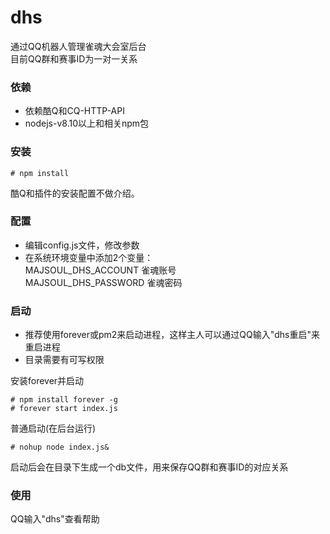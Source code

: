 # dhs

通过QQ机器人管理雀魂大会室后台  
目前QQ群和赛事ID为一对一关系

### **依赖**

* 依赖酷Q和CQ-HTTP-API
* nodejs-v8.10以上和相关npm包

### **安装**

```shell
# npm install
```

酷Q和插件的安装配置不做介绍。

### **配置**

* 编辑config.js文件，修改参数  
* 在系统环境变量中添加2个变量：  
MAJSOUL_DHS_ACCOUNT 雀魂账号  
MAJSOUL_DHS_PASSWORD 雀魂密码

### **启动**

* 推荐使用forever或pm2来启动进程，这样主人可以通过QQ输入"dhs重启"来重启进程  
* 目录需要有可写权限

安装forever并启动

```shell
# npm install forever -g
# forever start index.js
```

普通启动(在后台运行)

```shell
# nohup node index.js&
```

启动后会在目录下生成一个db文件，用来保存QQ群和赛事ID的对应关系

### **使用**

QQ输入"dhs"查看帮助
